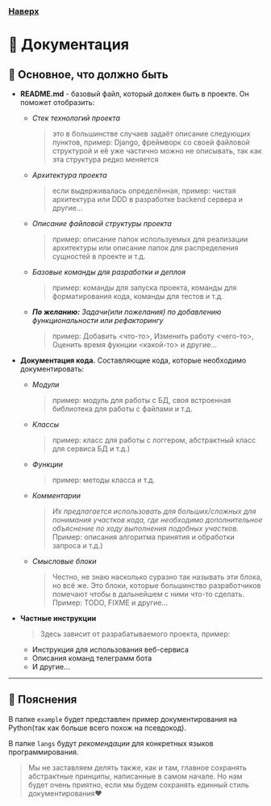 ### [Наверх](../)

# 📁 Документация
## 🧰 Основное, что должно быть
- **README.md** - базовый файл, который должен быть в проекте. Он поможет отобразить:
    - *Стек технологий проекта*
        > это в большинстве случаев задаёт описание следующих пунктов, пример: Django, фреймворк со своей файловой структурой и её уже частично можно не описывать, так как эта структура редко меняется
    - *Архитектура проекта*
        > если выдерживалась определённая, пример: чистая архитектура или DDD в разработке backend сервера и другие…
    - *Описание файловой структуры проекта*
        > пример: описание папок используемых для реализации архитектуры или описание папок для распределения сущностей в проекте и т.д.
    - *Базовые команды для разработки и деплоя*
        > пример: команды для запуска проекта, команды для форматирования кода, команды для тестов и т.д.
    - ***По желанию:** 
    Задачи(или пожелания) по добавлению функциональности или рефакторингу*
        > пример: Добавить <что-то>, Изменить работу <чего-то>, Оценить время фукнции <какой-то> и другие…

- **Документация кода.** Составляющие кода, которые необходимо документировать:
    - _Модули_
        > пример: модуль для работы с БД, своя встроенная библиотека для работы с файлами и т.д.

    - _Классы_
        > пример: класс для работы с логгером, абстрактный класс для сервиса БД и т.д.)

    - _Функции_
        > пример: методы класса и т.д.

    - _Комментарии_
        > *Их предлагается использовать для больших/сложных для понимания участков кода, где необходимо дополнительное объяснение по ходу выполнения подобных участков.* Пример: описания алгоритма принятия и обработки запроса и т.д.)

    - _Смысловые блоки_
        > Честно, не знаю насколько суразно так называть эти блока, но всё же. Это блоки, которые большинство разработчиков помечают чтобы в дальнейшем с ними что-то сделать. Пример: TODO, FIXME и другие…
- **Частные инструкции**
  > Здесь зависит от разрабатываемого проекта, пример:
    - Инструкция для использования веб-сервиса
    - Описания команд телеграмм бота
    - И другие…
---
## 📝 Пояснения
В папке `example` будет представлен пример документирования на Python(так как больше всего похож на псевдокод).

В папке `langs` будут _рекомендации_ для конкретных языков программирования.

> Мы не заставляем делять также, как и там, главное сохранять абстрактные принципы, написанные в самом начале.
Но нам будет очень приятно, если мы будем сохранять единный стиль документирования❤️